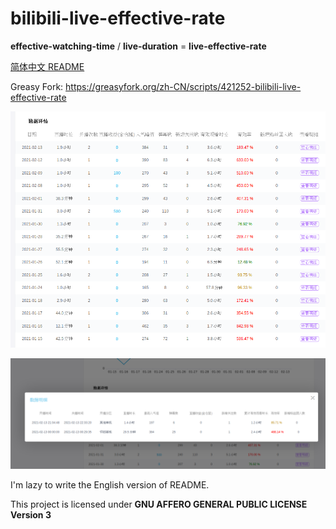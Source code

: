 # bilibili-live-effective-rate

**effective-watching-time** / **live-duration** = **live-effective-rate**

[简体中文 README](README_zh-cmn-Hans.md)

Greasy Fork: https://greasyfork.org/zh-CN/scripts/421252-bilibili-live-effective-rate

![bilibili-live-effective-rate screenshot_CenterGrid](screenshot_CenterGrid.png "bilibili-live-effective-rate screenshot_CenterGrid")

![bilibili-live-effective-rate screenshot_LinkPopupCtnr](screenshot_LinkPopupCtnr.png "bilibili-live-effective-rate screenshot_LinkPopupCtnr")

I'm lazy to write the English version of README.

This project is licensed under **GNU AFFERO GENERAL PUBLIC LICENSE Version 3**
